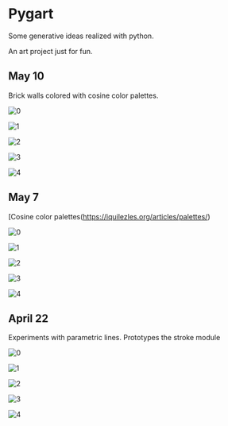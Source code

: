 # Pygart

Some generative ideas realized with python.

An art project just for fun.

## May 10

Brick walls colored with cosine color palettes.

![0](https://imgur.com/iMHTa3P)

![1](https://imgur.com/yt5fJsP)

![2](https://imgur.com/bZBkyQ7)

![3](https://imgur.com/8XDxMKi)

![4](https://imgur.com/pS0ztZ2)

## May 7

[Cosine color palettes(https://iquilezles.org/articles/palettes/)

![0](https://imgur.com/aEeAZ6B)

![1](https://imgur.com/fWXTxUp)

![2](https://imgur.com/bS9nYJU)

![3](https://imgur.com/Ypnh9ml)

![4](https://imgur.com/hUfa6pD)

## April 22

Experiments with parametric lines. Prototypes the stroke module

![0](https://imgur.com/r0IglTt)

![1](https://imgur.com/amIqkM0)

![2](https://imgur.com/ky38SOJ)

![3](https://imgur.com/uP2KgNr)

![4](https://imgur.com/tyG1Zg5)
